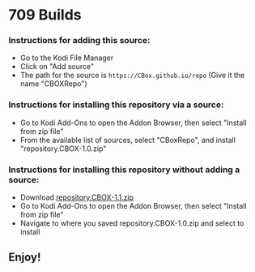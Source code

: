 # 709 Builds


### Instructions for adding this source:

<ul>
    <li>Go to the Kodi File Manager</li>
    <li>Click on "Add source"</li>
    <li>The path for the source is <code>https://CBox.github.io/repo</code> (Give it the name "CBOXRepo")</li>
</ul>  



### Instructions for installing this repository via a source:

<ul>
    <li>Go to Kodi Add-Ons to open the Addon Browser, then select "Install from zip file"</li>
    <li>From the available list of sources, select "CBoxRepo", and install "repository.CBOX-1.0.zip"</li>
</ul>



### Instructions for installing this repository without adding a source:

<ul>
    <li>Download <a href="repository.CBOX-1.1.zip?file=path/<?=$row['repositoy.CBOX-1.1.zip']?>">repository.CBOX-1.1.zip</a></li>
    <li>Go to Kodi Add-Ons to open the Addon Browser, then select "Install from zip file"</li>
    <li>Navigate to where you saved repository.CBOX-1.0.zip and select to install</li>
</ul>


## Enjoy!
